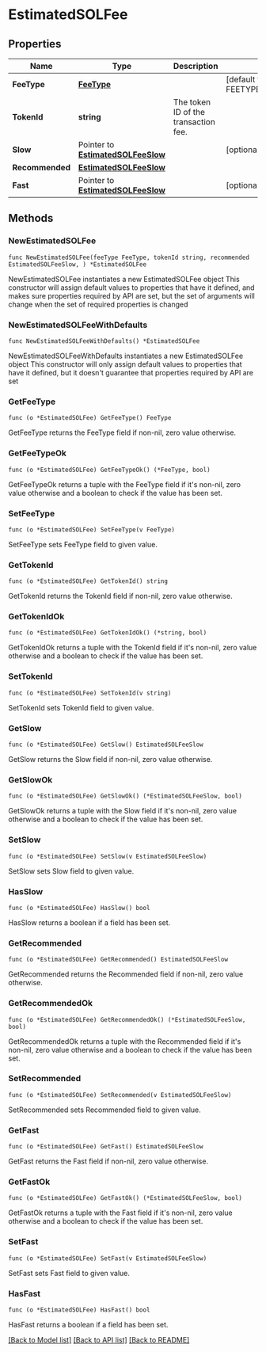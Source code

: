 # EstimatedSOLFee

## Properties

Name | Type | Description | Notes
------------ | ------------- | ------------- | -------------
**FeeType** | [**FeeType**](FeeType.md) |  | [default to FEETYPE_EVM_EIP_1559]
**TokenId** | **string** | The token ID of the transaction fee. | 
**Slow** | Pointer to [**EstimatedSOLFeeSlow**](EstimatedSOLFeeSlow.md) |  | [optional] 
**Recommended** | [**EstimatedSOLFeeSlow**](EstimatedSOLFeeSlow.md) |  | 
**Fast** | Pointer to [**EstimatedSOLFeeSlow**](EstimatedSOLFeeSlow.md) |  | [optional] 

## Methods

### NewEstimatedSOLFee

`func NewEstimatedSOLFee(feeType FeeType, tokenId string, recommended EstimatedSOLFeeSlow, ) *EstimatedSOLFee`

NewEstimatedSOLFee instantiates a new EstimatedSOLFee object
This constructor will assign default values to properties that have it defined,
and makes sure properties required by API are set, but the set of arguments
will change when the set of required properties is changed

### NewEstimatedSOLFeeWithDefaults

`func NewEstimatedSOLFeeWithDefaults() *EstimatedSOLFee`

NewEstimatedSOLFeeWithDefaults instantiates a new EstimatedSOLFee object
This constructor will only assign default values to properties that have it defined,
but it doesn't guarantee that properties required by API are set

### GetFeeType

`func (o *EstimatedSOLFee) GetFeeType() FeeType`

GetFeeType returns the FeeType field if non-nil, zero value otherwise.

### GetFeeTypeOk

`func (o *EstimatedSOLFee) GetFeeTypeOk() (*FeeType, bool)`

GetFeeTypeOk returns a tuple with the FeeType field if it's non-nil, zero value otherwise
and a boolean to check if the value has been set.

### SetFeeType

`func (o *EstimatedSOLFee) SetFeeType(v FeeType)`

SetFeeType sets FeeType field to given value.


### GetTokenId

`func (o *EstimatedSOLFee) GetTokenId() string`

GetTokenId returns the TokenId field if non-nil, zero value otherwise.

### GetTokenIdOk

`func (o *EstimatedSOLFee) GetTokenIdOk() (*string, bool)`

GetTokenIdOk returns a tuple with the TokenId field if it's non-nil, zero value otherwise
and a boolean to check if the value has been set.

### SetTokenId

`func (o *EstimatedSOLFee) SetTokenId(v string)`

SetTokenId sets TokenId field to given value.


### GetSlow

`func (o *EstimatedSOLFee) GetSlow() EstimatedSOLFeeSlow`

GetSlow returns the Slow field if non-nil, zero value otherwise.

### GetSlowOk

`func (o *EstimatedSOLFee) GetSlowOk() (*EstimatedSOLFeeSlow, bool)`

GetSlowOk returns a tuple with the Slow field if it's non-nil, zero value otherwise
and a boolean to check if the value has been set.

### SetSlow

`func (o *EstimatedSOLFee) SetSlow(v EstimatedSOLFeeSlow)`

SetSlow sets Slow field to given value.

### HasSlow

`func (o *EstimatedSOLFee) HasSlow() bool`

HasSlow returns a boolean if a field has been set.

### GetRecommended

`func (o *EstimatedSOLFee) GetRecommended() EstimatedSOLFeeSlow`

GetRecommended returns the Recommended field if non-nil, zero value otherwise.

### GetRecommendedOk

`func (o *EstimatedSOLFee) GetRecommendedOk() (*EstimatedSOLFeeSlow, bool)`

GetRecommendedOk returns a tuple with the Recommended field if it's non-nil, zero value otherwise
and a boolean to check if the value has been set.

### SetRecommended

`func (o *EstimatedSOLFee) SetRecommended(v EstimatedSOLFeeSlow)`

SetRecommended sets Recommended field to given value.


### GetFast

`func (o *EstimatedSOLFee) GetFast() EstimatedSOLFeeSlow`

GetFast returns the Fast field if non-nil, zero value otherwise.

### GetFastOk

`func (o *EstimatedSOLFee) GetFastOk() (*EstimatedSOLFeeSlow, bool)`

GetFastOk returns a tuple with the Fast field if it's non-nil, zero value otherwise
and a boolean to check if the value has been set.

### SetFast

`func (o *EstimatedSOLFee) SetFast(v EstimatedSOLFeeSlow)`

SetFast sets Fast field to given value.

### HasFast

`func (o *EstimatedSOLFee) HasFast() bool`

HasFast returns a boolean if a field has been set.


[[Back to Model list]](../README.md#documentation-for-models) [[Back to API list]](../README.md#documentation-for-api-endpoints) [[Back to README]](../README.md)


